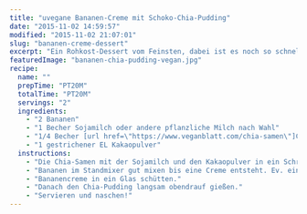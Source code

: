 ```yaml
---
title: "uvegane Bananen-Creme mit Schoko-Chia-Pudding"
date: "2015-11-02 14:59:57"
modified: "2015-11-02 21:07:01"
slug: "bananen-creme-dessert"
excerpt: "Ein Rohkost-Dessert vom Feinsten, dabei ist es noch so schnell zubereitet und schmeckt super."
featuredImage: "bananen-chia-pudding-vegan.jpg"
recipe:
  name: ""
  prepTime: "PT20M"
  totalTime: "PT20M"
  servings: "2"
  ingredients:
    - "2 Bananen"
    - "1 Becher Sojamilch oder andere pflanzliche Milch nach Wahl"
    - "1/4 Becher [url href=\"https://www.veganblatt.com/chia-samen\"]Chia Samen[/url]"
    - "1 gestrichener EL Kakaopulver"
  instructions:
    - "Die Chia-Samen mit der Sojamilch und den Kakaopulver in ein Schraubglas geben und gut durchschütteln. Für 20 min stehen lassen. Dazwischen ab und zu gut schütteln, damit keine Klumpen entstehen."
    - "Bananen im Standmixer gut mixen bis eine Creme entsteht. Ev. einen Schuß Pflanzenmilch hinzufügen. (Nicht zu viel, Konsistent muss fester sein als die des Chia-Puddings.)"
    - "Bananencreme in ein Glas schütten."
    - "Danach den Chia-Pudding langsam obendrauf gießen."
    - "Servieren und naschen!"
---
```


